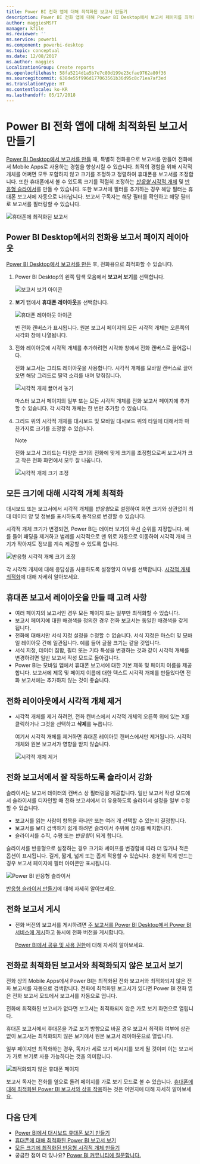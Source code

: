 ```yaml
---
title: Power BI 전화 앱에 대해 최적화된 보고서 만들기
description: Power BI 전화 앱에 대해 Power BI Desktop에서 보고서 페이지를 최적화하는 방법을 알아봅니다.
author: maggiesMSFT
manager: kfile
ms.reviewer: ''
ms.service: powerbi
ms.component: powerbi-desktop
ms.topic: conceptual
ms.date: 12/08/2017
ms.author: maggies
LocalizationGroup: Create reports
ms.openlocfilehash: 58fa5214d1a5b7e7c80d199e23cfae9762a80f36
ms.sourcegitcommit: 638de55f996d177063561b36d95c8c71ea7af3ed
ms.translationtype: HT
ms.contentlocale: ko-KR
ms.lasthandoff: 05/17/2018
---
```

# <a name="create-reports-optimized-for-the-power-bi-phone-apps"></a>Power BI 전화 앱에 대해 최적화된 보고서 만들기
[Power BI Desktop에서 보고서를 만들](desktop-report-view.md) 때, 특별히 전화용으로 보고서를 만들어 전화에서 Mobile Apps로 사용하는 경험을 향상시킬 수 있습니다. 최적의 경험을 위해 시각적 개체를 어쩌면 모두 포함하지 않고 크기를 조정하고 정렬하여 휴대폰용 보고서를 조정합니다. 또한 휴대폰에서 볼 수 있도록 크기를 적절히 조정하는 [*반응형* 시각적 개체](#optimize-a-visual-for-any-size) 및 [반응형 슬라이서](#enhance-slicers-to-to-work-well-in-phone-reports)를 만들 수 있습니다. 또한 보고서에 필터를 추가하는 경우 해당 필터는 휴대폰 보고서에 자동으로 나타납니다. 보고서 구독자는 해당 필터를 확인하고 해당 필터로 보고서를 필터링할 수 있습니다.

![휴대폰에 최적화된 보고서](media/desktop-create-phone-report/07-power-bi-phone-report-portrait.png)

## <a name="lay-out-a-report-page-for-the-phone-in-power-bi-desktop"></a>Power BI Desktop에서의 전화용 보고서 페이지 레이아웃
[Power BI Desktop에서 보고서를 만든](desktop-report-view.md) 후, 전화용으로 최적화할 수 있습니다.

1. Power BI Desktop의 왼쪽 탐색 모음에서 **보고서 보기**를 선택합니다.
   
    ![보고서 보기 아이콘](media/desktop-create-phone-report/pbi_reportviewinpbidesigner_changeview.png)
2. **보기** 탭에서 **휴대폰 레이아웃**을 선택합니다.  
   
    ![휴대폰 레이아웃 아이콘](media/desktop-create-phone-report/power-bi-phone-layout-icon.png)
   
    빈 전화 캔버스가 표시됩니다. 원본 보고서 페이지의 모든 시각적 개체는 오른쪽의 시각화 창에 나열됩니다.
3. 전화 레이아웃에 시각적 개체를 추가하려면 시각화 창에서 전화 캔버스로 끌어옵니다.
   
    전화 보고서는 그리드 레이아웃을 사용합니다. 시각적 개체를 모바일 캔버스로 끌어오면 해당 그리드로 딸깍 소리를 내며 맞춰집니다.
   
    ![시각적 개체 끌어서 놓기](media/desktop-create-phone-report/02_dragging_and_droping_a_vis.gif)
   
    마스터 보고서 페이지의 일부 또는 모든 시각적 개체를 전화 보고서 페이지에 추가할 수 있습니다. 각 시각적 개체는 한 번만 추가할 수 있습니다.
4. 그리드 위의 시각적 개체를 대시보드 및 모바일 대시보드 위의 타일에 대해서와 마찬가지로 크기를 조정할 수 있습니다.
   
   > [!NOTE]
   > 전화 보고서 그리드는 다양한 크기의 전화에 맞게 크기를 조정함으로써 보고서가 크고 작은 전화 화면에서 모두 잘 나옵니다.
   > 
   > 
   
   ![시각적 개체 크기 조정](media/desktop-create-phone-report/03_resizing_a_viz_to_grid.gif)

## <a name="optimize-a-visual-for-any-size"></a>모든 크기에 대해 시각적 개체 최적화
대시보드 또는 보고서에서 시각적 개체를 *반응형*으로 설정하여 화면 크기와 상관없이 최대 데이터 양 및 정보를 표시하도록 동적으로 변경할 수 있습니다. 

시각적 개체 크기가 변경되면, Power BI는 데이터 보기의 우선 순위를 지정합니다. 예를 들어 패딩을 제거하고 범례를 시각적으로 맨 위로 자동으로 이동하여 시각적 개체 크기가 작아져도 정보를 계속 제공할 수 있도록 합니다.

![반응형 시각적 개체 크기 조정](media/desktop-create-phone-report/power-bi-responsive-visual.gif)

각 시각적 개체에 대해 응답성을 사용하도록 설정할지 여부를 선택합니다. [시각적 개체 최적화](desktop-create-responsive-visuals.md)에 대해 자세히 알아보세요.

## <a name="considerations-when-creating-phone-report-layouts"></a>휴대폰 보고서 레이아웃을 만들 때 고려 사항
* 여러 페이지의 보고서인 경우 모든 페이지 또는 일부만 최적화할 수 있습니다. 
* 보고서 페이지에 대한 배경색을 정의한 경우 전화 보고서는 동일한 배경색을 갖게 됩니다.
* 전화에 대해서만 서식 지정 설정을 수정할 수 없습니다. 서식 지정은 마스터 및 모바일 레이아웃 간에 일관됩니다. 예를 들어 글꼴 크기는 같을 것입니다.
* 서식 지정, 데이터 집합, 필터 또는 기타 특성을 변경하는 것과 같이 시각적 개체를 변경하려면 일반 보고서 작성 모드로 돌아갑니다.
* Power BI는 모바일 앱에서 휴대폰 보고서에 대한 기본 제목 및 페이지 이름을 제공합니다. 보고서에 제목 및 페이지 이름에 대한 텍스트 시각적 개체를 만들었다면 전화 보고서에는 추가하지 않는 것이 좋습니다.     

## <a name="remove-a-visual-from-the-phone-layout"></a>전화 레이아웃에서 시각적 개체 제거
* 시각적 개체를 제거 하려면, 전화 캔버스에서 시각적 개체의 오른쪽 위에 있는 X를 클릭하거나 그것을 선택하고 **삭제**를 누릅니다.
  
   여기서 시각적 개체를 제거하면 휴대폰 레이아웃 캔버스에서만 제거됩니다. 시각적 개체와 원본 보고서가 영향을 받지 않습니다.
  
   ![시각적 개체 제거](media/desktop-create-phone-report/05_removing_a_vis.gif)

## <a name="enhance-slicers-to-to-work-well-in-phone-reports"></a>전화 보고서에서 잘 작동하도록 슬라이서 강화
슬라이서는 보고서 데이터의 캔버스 상 필터링을 제공합니다. 일반 보고서 작성 모드에서 슬라이서를 디자인할 때 전화 보고서에서 더 유용하도록 슬라이서 설정을 일부 수정할 수 있습니다.

* 보고서를 읽는 사람이 항목을 하나만 또는 여러 개 선택할 수 있는지 결정합니다.
* 보고서를 보다 검색하기 쉽게 하려면 슬라이서 주위에 상자를 배치합니다.
* 슬라이서를 수직, 수평 또는 *반응형*이 되게 합니다. 

슬라이서를 반응형으로 설정하는 경우 크기와 셰이프를 변경함에 따라 더 많거나 적은 옵션이 표시됩니다. 길게, 짧게, 넓게 또는 좁게 적용할 수 있습니다. 충분히 작게 만드는 경우 보고서 페이지에 필터 아이콘만 표시됩니다. 

![Power BI 반응형 슬라이서](media/desktop-create-phone-report/power-bi-slicer-2-rows.png)

[반응형 슬라이서 만들기](power-bi-slicer-filter-responsive.md)에 대해 자세히 알아보세요.

## <a name="publish-a-phone-report"></a>전화 보고서 게시
* 전화 버전의 보고서를 게시하려면 [주 보고서를 Power BI Desktop에서 Power BI 서비스에 게시](desktop-upload-desktop-files.md)하고 동시에 전화 버전을 게시합니다.
  
    [Power BI에서 공유 및 사용 권한](service-how-to-collaborate-distribute-dashboards-reports.md)에 대해 자세히 알아보세요.

## <a name="view-optimized-and-unoptimized-reports-on-a-phone"></a>전화로 최적화된 보고서와 최적화되지 않은 보고서 보기
전화 상의 Mobile Apps에서 Power BI는 최적화된 전화 보고서와 최적화되지 않은 전화 보고서를 자동으로 검색합니다. 전화에 최적화된 보고서가 있다면 Power BI 전화 앱은 전화 보고서 모드에서 보고서를 자동으로 엽니다.

전화에 최적화된 보고서가 없다면 보고서는 최적화되지 않은 가로 보기 화면으로 열립니다.  

휴대폰 보고서에서 휴대폰을 가로 보기 방향으로 바꿀 경우 보고서 최적화 여부에 상관없이 보고서는 최적화되지 않은 보기에서 원본 보고서 레이아웃으로 열립니다.

일부 페이지만 최적화하는 경우, 독자가 세로 보기 메시지를 보게 될 것이며 이는 보고서가 가로 보기로 사용 가능하다는 것을 의미합니다.

![최적화되지 않은 휴대폰 페이지](media/desktop-create-phone-report/06-power-bi-phone-report-page-not-optimized.png)

보고서 독자는 전화를 옆으로 돌려 페이지를 가로 보기 모드로 볼 수 있습니다. [휴대폰에 대해 최적화된 Power BI 보고서와 상호 작용](mobile-apps-view-phone-report.md)하는 것은 어떤지에 대해 자세히 알아보세요.

## <a name="next-steps"></a>다음 단계
* [Power BI에서 대시보드 휴대폰 보기 만들기](service-create-dashboard-mobile-phone-view.md)
* [휴대폰에 대해 최적화된 Power BI 보고서 보기](mobile-apps-view-phone-report.md)
* [모든 크기에 최적화된 반응형 시각적 개체 만들기](desktop-create-responsive-visuals.md)
* 궁금한 점이 더 있나요? [Power BI 커뮤니티에 질문합니다.](http://community.powerbi.com/)

